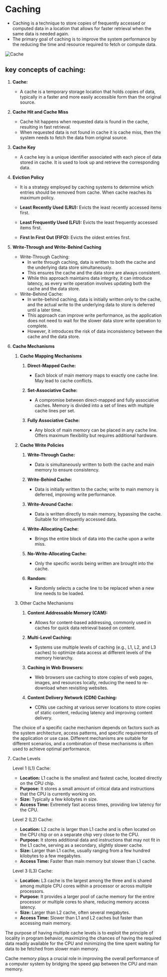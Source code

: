 # Caching

- Caching is a technique to store copies of frequently accessed or computed data in a location that allows for faster retrieval when the same data is needed again.
- The primary goal of caching is to improve the system performance by the reducing the time and resource required to fetch or compute data.

![Cache](https://javachallengers.com/wp-content/uploads/2023/08/cache_systems_design-1.png)
## key concepts of caching:

1. **Cache:**
   - A cache is a temporary storage location that holds copies of data, typically in a faster and more easily accessible form than the original source.
   
2. **Cache Hit and Cache Miss**
   - Cache hit happens when requested data is found in the cache, resulting in fast retrieval.
   - When requested data is not found in cache it is cache miss, then the system needs to fetch the data from original source.
   
3. **Cache Key**
   - A cache key is a unique identifier associated with each piece of data stored in cache. It is used to look up and retrieve the corresponding data.
   
4. **Eviction Policy**
   - It is a strategy employed by caching systems to determine which entries should be removed from cache. When cache reaches its maximum policy. 

   - **Least Recently Used (LRU):** Evicts the least recently accessed items first.
   - **Least Frequently Used (LFU):** Evicts the least frequently accessed items first.
   - **First In First Out (FIFO):** Evicts the oldest entries first. 

5. **Write-Through and Write-Behind Caching**
   - Write-Through Caching:
     - In write through caching, data is written to both the cache and the underlying data store simultaneously.
     - This ensures the cache and the data store are always consistent.
     - While this approach maintains data integrity, it can introduce latency, as every write operation involves updating both the cache and the data store.
   - Write-Behind Cache:
     - In write-behind caching, data is initially written only to the cache, and the actual write to the underlying data to store is deferred until a later time.
     - This approach can improve write performance, as the application does not need to wait for the slower data store write operation to complete.
     - However, it introduces the risk of data inconsistency between the cache and the data store.

6. **Cache Mechanisms**
   1. **Cache Mapping Mechanisms**

      1. **Direct-Mapped Cache:**
          - Each block of main memory maps to exactly one cache line. May lead to cache conflicts.

      2. **Set-Associative Cache:**
          - A compromise between direct-mapped and fully associative caches. Memory is divided into a set of lines with multiple cache lines per set.

      3. **Fully Associative Cache:**
          - Any block of main memory can be placed in any cache line. Offers maximum flexibility but requires additional hardware.

   2. **Cache Write Policies**

      1. **Write-Through Cache:**
          - Data is simultaneously written to both the cache and main memory to ensure consistency.

      2. **Write-Behind Cache:**
          - Data is initially written to the cache; write to main memory is deferred, improving write performance.

      3. **Write-Around Cache:**
          - Data is written directly to main memory, bypassing the cache. Suitable for infrequently accessed data.

      4. **Write-Allocating Cache:**
          - Brings the entire block of data into the cache upon a write miss.

      5. **No-Write-Allocating Cache:**
          - Only the specific words being written are brought into the cache.

      6. **Random:**
         - Randomly selects a cache line to be replaced when a new line needs to be loaded.

   3. Other Cache Mechanisms 
      1. **Content Addressable Memory (CAM):**
         - Allows for content-based addressing, commonly used in caches for quick data retrieval based on content.
   
      2. **Multi-Level Caching:**
         - Systems use multiple levels of caching (e.g., L1, L2, and L3 caches) to optimize data access at different levels of the memory hierarchy.

      3. **Caching in Web Browsers:**
         - Web browsers use caching to store copies of web pages, images, and resources locally, reducing the need to re-download when revisiting websites.

      4. **Content Delivery Network (CDN) Caching:**
         - CDNs use caching at various server locations to store copies of static content, reducing latency and improving content delivery.

    The choice of a specific cache mechanism depends on factors such as the system architecture, access patterns, and specific requirements of the application or use case. Different mechanisms are suitable for different scenarios, and a combination of these mechanisms is often used to achieve optimal performance.

7. Cache Levels

    Level 1 (L1) Cache:
   - **Location:** L1 cache is the smallest and fastest cache, located directly on the CPU chip.
   - **Purpose:** It stores a small amount of critical data and instructions that the CPU is currently working on.
   - **Size:** Typically a few kilobytes in size.
   - **Access Time:** Extremely fast access times, providing low latency for the CPU.

    Level 2 (L2) Cache:
   - **Location:** L2 cache is larger than L1 cache and is often located on the CPU chip or on a separate chip very close to the CPU.
   - **Purpose:** It stores additional data and instructions that may not fit in the L1 cache, serving as a secondary, slightly slower cache.
   - **Size:** Larger than L1 cache, usually ranging from a few hundred kilobytes to a few megabytes.
   - **Access Time:** Faster than main memory but slower than L1 cache.

   Level 3 (L3) Cache:
   - **Location:** L3 cache is the largest among the three and is shared among multiple CPU cores within a processor or across multiple processors.
   - **Purpose:** It provides a larger pool of cache memory for the entire processor or multiple cores to share, reducing memory access latency.
   - **Size:** Larger than L2 cache, often several megabytes.
   - **Access Time:** Slower than L1 and L2 caches but faster than accessing main memory.

The purpose of having multiple cache levels is to exploit the principle of locality in program behavior, maximizing the chances of having the required data readily available for the CPU and minimizing the time spent waiting for data to be fetched from slower main memory.

Cache memory plays a crucial role in improving the overall performance of a computer system by bridging the speed gap between the CPU and main memory.
